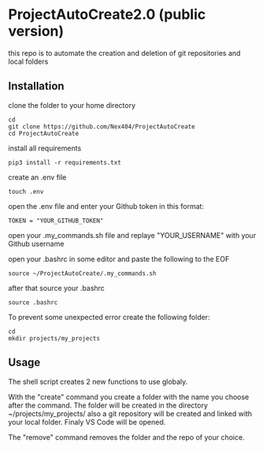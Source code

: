 # ProjectAutoCreate2.0 (public version)

this repo is to automate the creation and deletion of git repositories and local folders   

## Installation
clone the folder to your home directory
```
cd   
git clone https://github.com/Nex404/ProjectAutoCreate
cd ProjectAutoCreate
```
install all requirements   
```
pip3 install -r requirements.txt
```
create an .env file    
```
touch .env
```
open the .env file and enter your Github token in this format:   
```
TOKEN = "YOUR_GITHUB_TOKEN"
```
open your .my_commands.sh file and replaye "YOUR_USERNAME" with your Github username   

open your .bashrc in some editor and paste the following to the EOF

```
source ~/ProjectAutoCreate/.my_commands.sh
```
after that source your .bashrc  
```
source .bashrc
``` 
To prevent some unexpected error create the following folder:   
```
cd
mkdir projects/my_projects
``` 

## Usage

The shell script creates 2 new functions to use globaly.   
   
With the "create" command you create a folder with the name you choose after the command. The folder will be created in the directory ~/projects/my_projects/ 
also a git repository will be created and linked with your local folder. Finaly VS Code will be opened.   

   
The "remove" command removes the folder and the repo of your choice.
